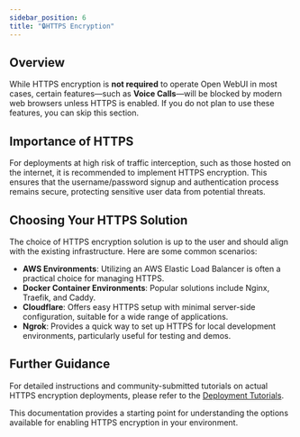 ```yaml
---
sidebar_position: 6
title: "🔒HTTPS Encryption"
---
```


## Overview

While HTTPS encryption is **not required** to operate Open WebUI in most cases, certain features—such as **Voice Calls**—will be blocked by modern web browsers unless HTTPS is enabled. If you do not plan to use these features, you can skip this section.

## Importance of HTTPS

For deployments at high risk of traffic interception, such as those hosted on the internet, it is recommended to implement HTTPS encryption. This ensures that the username/password signup and authentication process remains secure, protecting sensitive user data from potential threats.

## Choosing Your HTTPS Solution

The choice of HTTPS encryption solution is up to the user and should align with the existing infrastructure. Here are some common scenarios:

- **AWS Environments**: Utilizing an AWS Elastic Load Balancer is often a practical choice for managing HTTPS.
- **Docker Container Environments**: Popular solutions include Nginx, Traefik, and Caddy.
- **Cloudflare**: Offers easy HTTPS setup with minimal server-side configuration, suitable for a wide range of applications.
- **Ngrok**: Provides a quick way to set up HTTPS for local development environments, particularly useful for testing and demos.

## Further Guidance

For detailed instructions and community-submitted tutorials on actual HTTPS encryption deployments, please refer to the [Deployment Tutorials](../../tutorials/deployment/).

This documentation provides a starting point for understanding the options available for enabling HTTPS encryption in your environment.